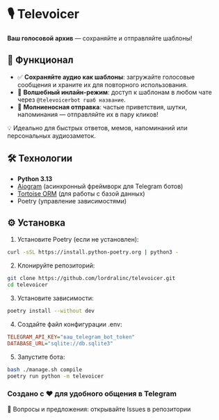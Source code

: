 # 🎙 Televoicer

**Ваш голосовой архив** — сохраняйте и отправляйте шаблоны!


## 🌟 Функционал

- ✅ **Сохраняйте аудио как шаблоны**: загружайте голосовые сообщения и храните их для повторного использования.
- 💫 **Волшебный инлайн-режим**:  доступ к шаблонам в любом чате через `@televoicerbot гшаб название`.
- 🚀 **Молниеносная отправка**: частые приветствия, шутки, напоминания — отправляйте их в пару кликов!

💡 Идеально для быстрых ответов, мемов, напоминаний или персональных аудиозаметок.


## 🛠 Технологии

- **Python 3.13**
- [Aiogram](https://aiogram.dev/) (асинхронный фреймворк для Telegram ботов)
- [Tortoise ORM](https://tortoise.github.io/) (для работы с базой данных)
- Poetry (управление зависимостями)
  

## ⚙️ Установка

1. Установите Poetry (если не установлен):
```bash
curl -sSL https://install.python-poetry.org | python3 -
```

2. Клонируйте репозиторий:
```bash
git clone https://github.com/lordralinc/televoicer.git
cd televoicer
```

3. Установите зависимости:
```bash
poetry install --without dev
```

4. Создайте файл конфигурации .env:
```ini
TELEGRAM_API_KEY="ваш_telegram_bot_token"
DATABASE_URL="sqlite://db.sqlite3"
```

5. Запустите бота:
```bash
bash ./manage.sh compile
poetry run python -m televoicer
```

### Создано с ❤️ для удобного общения в Telegram
🚀 Вопросы и предложения: открывайте Issues в репозитории